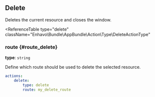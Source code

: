 ## Delete

Deletes the current resource and closes the window.

<ReferenceTable
type="delete"
className="Enhavo\Bundle\AppBundle\Action\Type\DeleteActionType"
>
<template v-slot:options>
    <ReferenceOption name="route" type="delete" :required="true" />
</template>
<template v-slot:inherit>
    <ReferenceOption name="route_parameters" />,
    <ReferenceOption name="label" />,
    <ReferenceOption name="translation_domain" />,
    <ReferenceOption name="hidden" />,
    <ReferenceOption name="permission" />,
    <ReferenceOption name="view_key" />,
    <ReferenceOption name="confirm" />,
    <ReferenceOption name="confirm_message" />,
    <ReferenceOption name="confirm_label_ok" />,
    <ReferenceOption name="confirm_label_cancel" />
</template>
</ReferenceTable>

### route {#route_delete}

**type**: `string`

Define which route should be used to delete the selected resource.

``` yaml
actions:
    delete:
        type: delete
        route: my_delete_route
```

